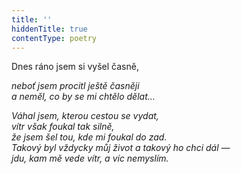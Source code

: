 ```yaml
---
title: ''
hiddenTitle: true
contentType: poetry
---
```


<section>

Dnes ráno jsem si vyšel časně,

_neboť jsem procitl ještě časněji  
a neměl, co by se mi chtělo dělat…_

</section>

<section>

_Váhal jsem, kterou cestou se vydat,  
vítr však foukal tak silně,  
že jsem šel tou, kde mi foukal do zad.  
Takový byl vždycky můj život a takový ho chci dál —  
jdu, kam mě vede vítr, a víc nemyslím._

</section>
